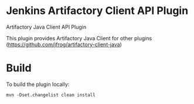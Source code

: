 # Jenkins Artifactory Client API Plugin

Artifactory Java Client API Plugin

This plugin provides Artifactory Java Client for other plugins (https://github.com/jfrog/artifactory-client-java)

# Build

To build the plugin locally:

```
mvn -Dset.changelist clean install
```
